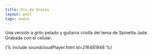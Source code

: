 ```yaml
---
title: Era de Uranio
layout: post
tags: audio
---
```


Una versión a grito pelado y guitarra criolla del tema de Spinetta Jade. Grabada con el celular.


{% include soundcloudPlayer.html id=216481948 %}
